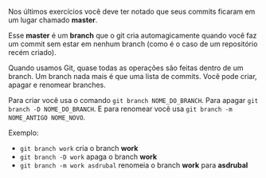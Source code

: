 
Nos últimos exercícios você deve ter notado que seus commits ficaram em um lugar chamado **master**.

Esse **master** é um **branch** que o git cria automagicamente quando você faz um
commit sem estar em nenhum branch (como é o caso de um repositório recém criado).

Quando usamos Git, quase todas as operações são feitas dentro de um branch. Um branch nada mais é 
que uma lista de commits. Você pode criar, apagar e renomear branches.

Para criar você usa o comando `git branch NOME_DO_BRANCH`. Para apagar `git branch -D NOME_DO_BRANCH`. 
E para renomear você usa `git branch -m NOME_ANTIGO NOME_NOVO`. 

Exemplo:

* `git branch work` cria o branch **work**
* `git branch -D work` apaga o branch **work**
* `git branch -m work asdrubal` renomeia o branch **work** para **asdrubal**
